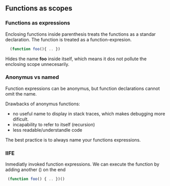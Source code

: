 ## Functions as scopes

### Functions as expressions

Enclosing functions inside parenthesis treats the functions as a standar declaration. The function is treated as a function-expresion.

```js
  (function foo(){ .. })
```

Hides the name __foo__ inside itself, which means it dos not pollute the enclosing scope unnecesarily.

### Anonymus vs named

Function expressions can be anonymus, but function declarations cannot omit the name.

Drawbacks of anonymus functions:
* no useful name to display in stack traces, which makes debugging more dificult.
* incapability to refer to itself (recursion)
* less readable/understandle code

The best practice is to always name your functions expressions.

### IIFE

Inmediatly invoked function expressions.
We can execute the function by adding another () on the end

```js
 (function foo() { .. })()
```